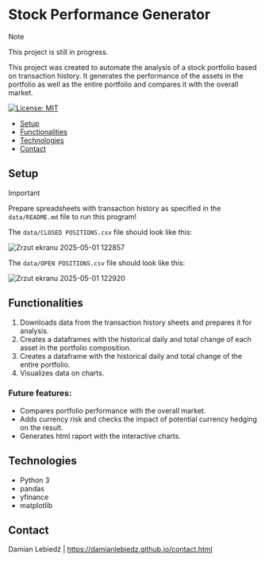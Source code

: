 # Stock Performance Generator

> [!NOTE]
> This project is still in progress.
 
This project was created to automate the analysis of a stock portfolio based on transaction history. It generates the performance of the assets in the portfolio as well as the entire portfolio and compares it with the overall market.

[![License: MIT](https://img.shields.io/badge/License-MIT-yellow.svg)](https://opensource.org/licenses/MIT)

- [Setup](#setup)
- [Functionalities](#functionalities)
- [Technologies](#technologies)
- [Contact](#contact)

## Setup

> [!IMPORTANT]
> Prepare spreadsheets with transaction history as specified in the `data/README.md` file to run this program!

The `data/CLOSED POSITIONS.csv` file should look like this:

![Zrzut ekranu 2025-05-01 122857](https://github.com/user-attachments/assets/4fc10637-17fa-42c6-9fcc-af73d971d229)

The `data/OPEN POSITIONS.csv` file should look like this:

![Zrzut ekranu 2025-05-01 122920](https://github.com/user-attachments/assets/043ec628-a089-4bc7-b225-61189c12d755)

## Functionalities

1. Downloads data from the transaction history sheets and prepares it for analysis.
2. Creates a dataframes with the historical daily and total change of each asset in the portfolio composition.
3. Creates a dataframe with the historical daily and total change of the entire portfolio.
4. Visualizes data on charts.

### Future features:

- Compares portfolio performance with the overall market.
- Adds currency risk and checks the impact of potential currency hedging on the result.
- Generates html raport with the interactive charts.

## Technologies
- Python 3
- pandas
- yfinance
- matplotlib

## Contact
Damian Lebiedź | https://damianlebiedz.github.io/contact.html
